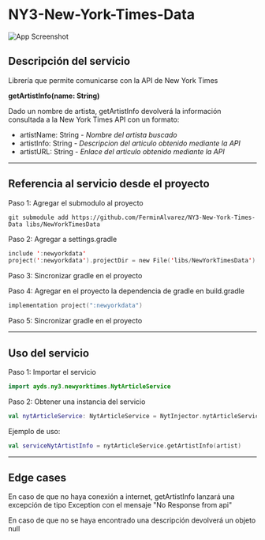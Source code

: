 # NY3-New-York-Times-Data
![App Screenshot](https://encrypted-tbn0.gstatic.com/images?q=tbn:ANd9GcRVioI832nuYIXqzySD8cOXRZEcdlAj3KfxA62UEC4FhrHVe0f7oZXp3_mSFG7nIcUKhg&usqp=CAU)

## Descripción del servicio
Librería que permite comunicarse con la API de New York Times

**getArtistInfo(name: String)**

Dado un nombre de artista, getArtistInfo devolverá la información consultada a la New York Times API con un formato:

- artistName: String - *Nombre del artista buscado*
- artistInfo: String - *Descripcion del articulo obtenido mediante la API*
- artistURL: String - *Enlace del articulo obtenido mediante la API*

---
## Referencia al servicio desde el proyecto

Paso 1: Agregar el submodulo al proyecto

```git
git submodule add https://github.com/FerminAlvarez/NY3-New-York-Times-Data libs/NewYorkTimesData
```

Paso 2: Agregar a settings.gradle
```kotlin
include ':newyorkdata'
project(':newyorkdata').projectDir = new File('libs/NewYorkTimesData')
```

Paso 3: Sincronizar gradle en el proyecto

Paso 4: Agregar en el proyecto la dependencia de gradle en build.gradle
```kotlin
implementation project(":newyorkdata")
```

Paso 5: Sincronizar gradle en el proyecto

--- 
## Uso del servicio

Paso 1: Importar el servicio
```kotlin
import ayds.ny3.newyorktimes.NytArticleService
```

Paso 2: Obtener una instancia del servicio
```kotlin
val nytArticleService: NytArticleService = NytInjector.nytArticleService
```

Ejemplo de uso:
```kotlin
val serviceNytArtistInfo = nytArticleService.getArtistInfo(artist)
```

--- 
## Edge cases

En caso de que no haya conexión a internet, getArtistInfo lanzará una excepción de tipo Exception con el mensaje "No Response from api"

En caso de que no se haya encontrado una descripción devolverá un objeto null
